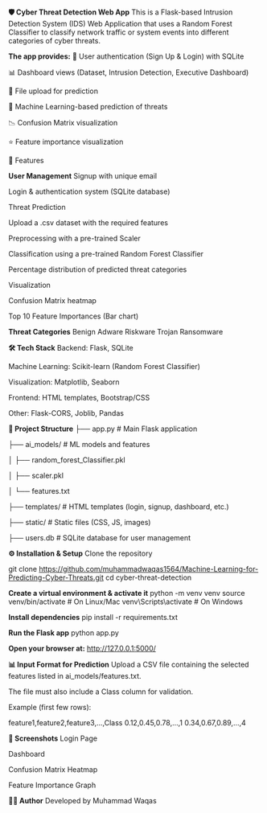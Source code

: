 **🛡️ Cyber Threat Detection Web App**
This is a Flask-based Intrusion Detection System (IDS) Web Application that uses a Random Forest Classifier to classify network traffic or system events into different categories of cyber threats.

**The app provides:**
🔐 User authentication (Sign Up & Login) with SQLite

📊 Dashboard views (Dataset, Intrusion Detection, Executive Dashboard)

📂 File upload for prediction

🤖 Machine Learning-based prediction of threats

📉 Confusion Matrix visualization

⭐ Feature importance visualization

🚀 Features


**User Management**
Signup with unique email

Login & authentication system (SQLite database)

Threat Prediction

Upload a .csv dataset with the required features

Preprocessing with a pre-trained Scaler

Classification using a pre-trained Random Forest Classifier

Percentage distribution of predicted threat categories

Visualization

Confusion Matrix heatmap

Top 10 Feature Importances (Bar chart)

**Threat Categories**  Benign
  Adware
  Riskware
  Trojan
  Ransomware


**🛠️ Tech Stack**
Backend: Flask, SQLite

Machine Learning: Scikit-learn (Random Forest Classifier)

Visualization: Matplotlib, Seaborn

Frontend: HTML templates, Bootstrap/CSS

Other: Flask-CORS, Joblib, Pandas

**📂 Project Structure**
├── app.py                # Main Flask application

├── ai_models/            # ML models and features

│   ├── random_forest_Classifier.pkl

│   ├── scaler.pkl

│   └── features.txt

├── templates/            # HTML templates (login, signup, dashboard, etc.)

├── static/               # Static files (CSS, JS, images)

├── users.db              # SQLite database for user management

**⚙️ Installation & Setup**
Clone the repository

git clone https://github.com/muhammadwaqas1564/Machine-Learning-for-Predicting-Cyber-Threats.git
cd cyber-threat-detection


**Create a virtual environment & activate it**
python -m venv venv
source venv/bin/activate   # On Linux/Mac
venv\Scripts\activate      # On Windows


**Install dependencies**
pip install -r requirements.txt


**Run the Flask app**
python app.py


**Open your browser at:**
http://127.0.0.1:5000/

**📊 Input Format for Prediction**
Upload a CSV file containing the selected features listed in ai_models/features.txt.

The file must also include a Class column for validation.

Example (first few rows):

feature1,feature2,feature3,...,Class
0.12,0.45,0.78,...,1
0.34,0.67,0.89,...,4

**📸 Screenshots**
Login Page

Dashboard

Confusion Matrix Heatmap

Feature Importance Graph

**👨‍💻 Author**
Developed by Muhammad Waqas
